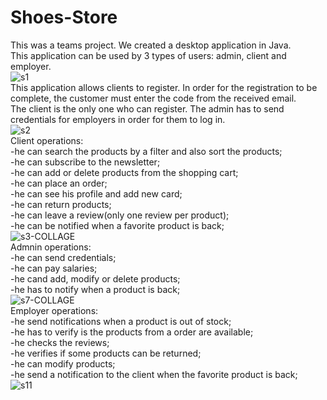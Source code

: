 # Shoes-Store
This was a teams project. We created a desktop application in Java. <br />
This application can be used by 3 types of users: admin, client and employer. <br />
![s1](https://user-images.githubusercontent.com/92223201/224759344-9a88397b-a48a-4963-80d2-c9850b6e18a4.PNG) <br />
This application allows clients to register. In order for the registration to be complete, the customer must enter the code from the received email. <br />
The client is the only one who can register. The admin has to send credentials for employers in order for them to log in. <br />
![s2](https://user-images.githubusercontent.com/92223201/224759410-db3a5110-829e-4ed9-ad88-89017fa6e367.PNG) <br />
Client operations: <br />
-he can search the products by a filter and also sort the products; <br />
-he can subscribe to the newsletter; <br />
-he can add or delete products from the shopping cart; <br />
-he can place an order; <br />
-he can see his profile and add new card; <br />
-he can return products; <br />
-he can leave a review(only one review per product); <br />
-he can be notified when a favorite product is back; <br />
![s3-COLLAGE](https://user-images.githubusercontent.com/92223201/224762829-bcfb8d70-f9e7-4ad4-b307-09ee953d3b86.jpg) <br />
Admnin operations: <br />
-he can send credentials; <br />
-he can pay salaries; <br />
-he cand add, modify or delete products; <br />
-he has to notify when a product is back; <br />
![s7-COLLAGE](https://user-images.githubusercontent.com/92223201/224763610-6427dcb7-80df-48f7-a270-1d0f58d32123.jpg) <br />
Employer operations: <br />
-he send notifications when a product is out of stock; <br />
-he has to verify is the products from a order are available; <br />
-he checks the reviews; <br />
-he verifies if some products can be returned; <br />
-he can modify products; <br />
-he send a notification to the client when the favorite product is back; <br />
![s11](https://user-images.githubusercontent.com/92223201/224764329-ef69baa4-0a67-4620-8d43-1a0af3465472.png) <br />
